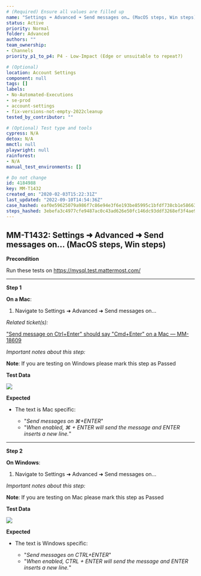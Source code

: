 ```yaml
---
# (Required) Ensure all values are filled up
name: "Settings ➜ Advanced ➜ Send messages on… (MacOS steps, Win steps)"
status: Active
priority: Normal
folder: Advanced
authors: ""
team_ownership: 
- Channels
priority_p1_to_p4: P4 - Low-Impact (Edge or unsuitable to repeat?)

# (Optional)
location: Account Settings
component: null
tags: []
labels: 
- No-Automated-Executions
- se-prod
- account-settings
- fix-versions-not-empty-2022cleanup
tested_by_contributor: ""

# (Optional) Test type and tools
cypress: N/A
detox: N/A
mmctl: null
playwright: null
rainforest: 
- N/A
manual_test_environments: []

# Do not change
id: 4184988
key: MM-T1432
created_on: "2020-02-03T15:22:31Z"
last_updated: "2022-09-10T14:54:36Z"
case_hashed: eaf0e59625079a986f7c86e94e3f6e193be85995c1bfdf738cb1e58663d0700b3ba80ca8bffc5a8f7ad5a8535b61b7e9
steps_hashed: 3ebefa3c4977cfe9487ac0c43ad626e50fc146dc93ddf3268ef3f4ae97629384618efe1bed0b7427a934608c54819361
---
```


<!-- (Auto-generated) Based on frontmatter's "key" and "name" -->

## MM-T1432: Settings ➜ Advanced ➜ Send messages on… (MacOS steps, Win steps)

**Precondition**

Run these tests on <https://mysql.test.mattermost.com/>

---

**Step 1**

**On a Mac**:

1. Navigate to Settings ➜ Advanced ➜ Send messages on…

_Related ticket(s):_

["Send message on Ctrl+Enter" should say "Cmd+Enter" on a Mac — MM-18609](https://mattermost.atlassian.net/browse/MM-18609)

_Important notes about this step:_

**Note**: If you are testing on Windows please mark this step as Passed

**Test Data**

![](https://smartbear-tm4j-prod-us-west-2-attachment-rich-text.s3.us-west-2.amazonaws.com/embedded-f3277290f945470c4add5d21ef3dc7ca7b74388fc7152bfb6b99ae58c66a95a8-1580743441068-2020-02-03_09-52-21.png)

**Expected**

- The text is Mac specific:

  - "_Send messages on ⌘+ENTER_"
  - "_When enabled, ⌘ + ENTER will send the message and ENTER inserts a new line._"

---

**Step 2**

**On Windows**:

1. Navigate to Settings ➜ Advanced ➜ Send messages on…

_Important notes about this step:_

**Note**: If you are testing on Mac please mark this step as Passed

**Test Data**

![](https://smartbear-tm4j-prod-us-west-2-attachment-rich-text.s3.us-west-2.amazonaws.com/embedded-f3277290f945470c4add5d21ef3dc7ca7b74388fc7152bfb6b99ae58c66a95a8-1580743807923-2020-02-03_10-08-11.png)

**Expected**

- The text is Windows specific:

  - "_Send messages on CTRL+ENTER_"
  - "_When enabled, CTRL + ENTER will send the message and ENTER inserts a new line._"
